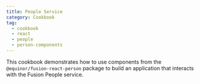 ```yaml
---
title: People Service
category: Cookbook
tag:
  - cookbook
  - react
  - people
  - person-components
---
```


This cookbook demonstrates how to use components from the `@equinor/fusion-react-person` package to build an application that interacts with the Fusion People service.

<!-- @include: ../../../cookbooks/app-react-people/README.md -->
